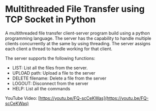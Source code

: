 # Multithreaded File Transfer using TCP Socket in Python

A multithreaded file transfer client-server program build using a python programming language. The server has the capability to handle multiple clients concurrently at the same by using threading. The server assigns each client a thread to handle working for that client. 

The server supports the following functions:
 - LIST: List all the files from the server.
 - UPLOAD path: Upload a file to the server
 - DELETE filename: Delete a file from the server
 - LOGOUT: Disconnect from the server
 - HELP: List all the commands
 
 YouTube Video: [https://youtu.be/FQ-scCeKWas](https://youtu.be/FQ-scCeKWas)
